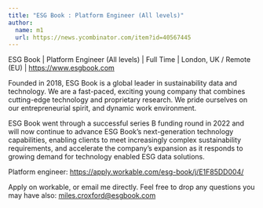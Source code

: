 ```yaml
---
title: "ESG Book : Platform Engineer (All levels)"
author:
  name: m1
  url: https://news.ycombinator.com/item?id=40567445
---
```

ESG Book | Platform Engineer (All levels) | Full Time | London, UK &#x2F; Remote (EU) | <a href="https:&#x2F;&#x2F;www.esgbook.com" rel="nofollow">https:&#x2F;&#x2F;www.esgbook.com</a>

Founded in 2018, ESG Book is a global leader in sustainability data and technology. We are a fast-paced, exciting young company that combines cutting-edge technology and proprietary research. We pride ourselves on our entrepreneurial spirit, and dynamic work environment.

ESG Book went through a successful series B funding round in 2022 and will now continue to advance ESG Book’s next-generation technology capabilities, enabling clients to meet increasingly complex sustainability requirements, and accelerate the company’s expansion as it responds to growing demand for technology enabled ESG data solutions.

Platform engineer: <a href="https:&#x2F;&#x2F;apply.workable.com&#x2F;esg-book&#x2F;j&#x2F;E1F85DD004&#x2F;" rel="nofollow">https:&#x2F;&#x2F;apply.workable.com&#x2F;esg-book&#x2F;j&#x2F;E1F85DD004&#x2F;</a>

Apply on workable, or email me directly. Feel free to drop any questions you may have also: miles.croxford@esgbook.com
